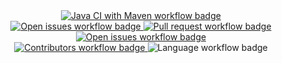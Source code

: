 <section>
<div align="center">
    <a href="https://github.com/coppeloons/noteshare/actions/workflows/maven.yml">
        <img src="https://github.com/coppeloons/noteshare/actions/workflows/maven.yml/badge.svg" alt="Java CI with Maven workflow badge"/>
    </a>
</div>
<div align="center">
    <a href="https://github.com/coppeloons/noteshare/issues">
        <img src="https://img.shields.io/github/issues-raw/coppeloons/noteshare" alt="Open issues workflow badge"/>
    </a>
    <a href="https://github.com/coppeloons/noteshare/pulls">
        <img src="https://img.shields.io/github/issues-pr/coppeloons/noteshare" alt="Pull request workflow badge"/>
    </a>
    <a href="https://github.com/coppeloons/noteshare/issues?q=is%3Aissue+is%3Aclosed">
        <img src="https://img.shields.io/github/issues-closed-raw/coppeloons/noteshare" alt="Open issues workflow badge"/>
    </a>
</div>
<div align="center">
    <a href="https://github.com/coppeloons/noteshare/graphs/contributors">
        <img src="https://img.shields.io/github/contributors/coppeloons/noteshare" alt="Contributors workflow badge"/>
    </a>
    <img src="https://img.shields.io/github/languages/top/coppeloons/noteshare" alt="Language workflow badge"/>
</div>
</section>
